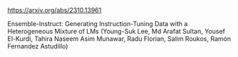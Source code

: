 https://arxiv.org/abs/2310.13961

Ensemble-Instruct: Generating Instruction-Tuning Data with a Heterogeneous Mixture of LMs (Young-Suk Lee, Md Arafat Sultan, Yousef El-Kurdi, Tahira Naseem Asim Munawar, Radu Florian, Salim Roukos, Ramón Fernandez Astudillo)
